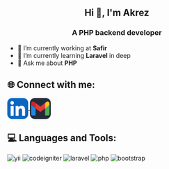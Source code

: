 <article class="markdown-body entry-content container-lg f5">


  <h1 align="center">Hi 👋, I'm Akrez</h1>
  <h3 align="center">A PHP backend developer</h3>


  <ul>
    <li>
      🔭 I’m currently working at <b>Safir</b>
    </li>
    <li>
      🌱 I’m currently learning <b>Laravel</b> in deep
    </li>
    <li>
      💬 Ask me about <b>PHP</b>
    </li>
  </ul>


  <h2 align="left">🌐 Connect with me:</h2>
  <p align="left">
    <a href="https://www.linkedin.com/in/akrez/" target="blank">
      <img align="center" src="https://raw.githubusercontent.com/tandpfun/skill-icons/refs/heads/main/icons/LinkedIn.svg" alt="akrez" width="48px" height="48px" max-width="48px" max-height="48px" />
    </a>
    <a href="mailto:akrez.like@gmail.com" target="blank">
      <img align="center" src="https://raw.githubusercontent.com/tandpfun/skill-icons/refs/heads/main/icons/Gmail-Dark.svg" alt="akrez" width="48px" height="48px" max-width="48px" max-height="48px" />
    </a>
  </p>


  <h2 align="left">💻 Languages and Tools:</h2>
  <p align="left">
    <img src="https://www.yiiframework.com/image/design/logo/yii3_sign.svg" alt="yii" width="48px" height="48px" max-width="48px" max-height="48px" />
    <img src="https://simpleskill.icons.workers.dev/svg?i=codeigniter" alt="codeigniter" width="48px" height="48px" max-width="48px" max-height="48px" />
    <img src="https://simpleskill.icons.workers.dev/svg?i=laravel" alt="laravel" width="48px" height="48px" max-width="48px" max-height="48px" />
    <img src="https://simpleskill.icons.workers.dev/svg?i=php" alt="php" width="48px" height="48px" max-width="48px" max-height="48px" />
    <img src="https://simpleskill.icons.workers.dev/svg?i=bootstrap" alt="bootstrap" width="48px" height="48px" max-width="48px" max-height="48px" />
  </p>


  <img src="https://komarev.com/ghpvc/?username=akrez&style=flat-square&color=blue" alt="" />

</article>
